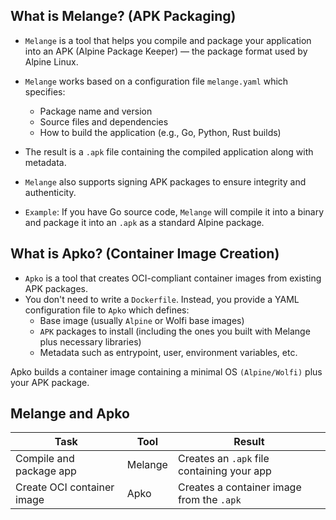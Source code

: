## What is Melange? (APK Packaging)

- `Melange` is a tool that helps you compile and package your application into an APK (Alpine Package Keeper) — the package format used by Alpine Linux.
- `Melange` works based on a configuration file `melange.yaml` which specifies:
    - Package name and version
    - Source files and dependencies
    - How to build the application (e.g., Go, Python, Rust builds)

- The result is a `.apk` file containing the compiled application along with metadata.
- `Melange` also supports signing APK packages to ensure integrity and authenticity.
- `Example`: If you have Go source code, `Melange` will compile it into a binary and package it into an `.apk` as a standard Alpine package.


## What is Apko? (Container Image Creation)
- `Apko` is a tool that creates OCI-compliant container images from existing APK packages.
- You don't need to write a `Dockerfile`. Instead, you provide a YAML configuration file to `Apko` which defines:
    - Base image (usually `Alpine` or Wolfi base images)
    - `APK` packages to install (including the ones you built with Melange plus necessary libraries)
    - Metadata such as entrypoint, user, environment variables, etc.

Apko builds a container image containing a minimal OS `(Alpine/Wolfi)` plus your APK package.

## Melange and Apko

| Task                       | Tool      | Result                                      |
|----------------------------|-----------|---------------------------------------------|
| Compile and package app    | Melange   | Creates an `.apk` file containing your app  |
| Create OCI container image | Apko      | Creates a container image from the `.apk`   |